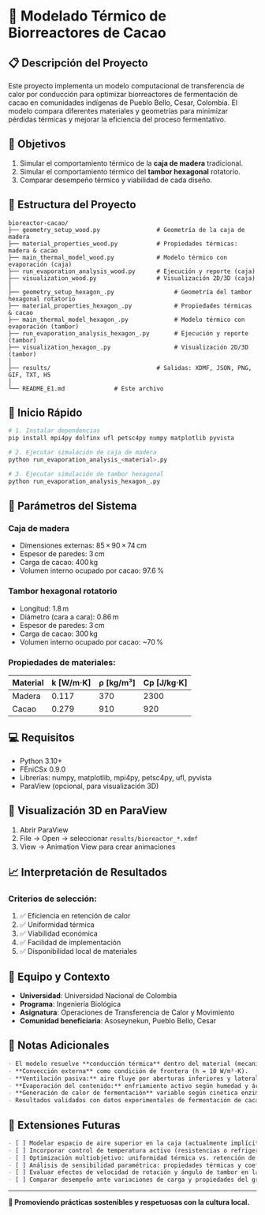 # 🍫 Modelado Térmico de Biorreactores de Cacao

## 📋 Descripción del Proyecto

Este proyecto implementa un modelo computacional de transferencia de calor por conducción para optimizar biorreactores de fermentación de cacao en comunidades indígenas de Pueblo Bello, Cesar, Colombia. El modelo compara diferentes materiales y geometrías para minimizar pérdidas térmicas y mejorar la eficiencia del proceso fermentativo.


## 🎯 Objetivos

1. Simular el comportamiento térmico de la **caja de madera** tradicional.  
2. Simular el comportamiento térmico del **tambor hexagonal** rotatorio.  
3. Comparar desempeño térmico y viabilidad de cada diseño.


## 📁 Estructura del Proyecto

```
bioreactor-cacao/
├── geometry_setup_wood.py                # Geometría de la caja de madera
├── material_properties_wood.py           # Propiedades térmicas: madera & cacao
├── main_thermal_model_wood.py            # Modelo térmico con evaporación (caja)
├── run_evaporation_analysis_wood.py      # Ejecución y reporte (caja)
├── visualization_wood.py                 # Visualización 2D/3D (caja)
│
├── geometry_setup_hexagon_.py                 # Geometría del tambor hexagonal rotatorio
├── material_properties_hexagon_.py            # Propiedades térmicas & cacao
├── main_thermal_model_hexagon_.py             # Modelo térmico con evaporación (tambor)
├── run_evaporation_analysis_hexagon_.py       # Ejecución y reporte (tambor)
├── visualization_hexagon_.py                  # Visualización 2D/3D (tambor)
│
├── results/                              # Salidas: XDMF, JSON, PNG, GIF, TXT, H5
│
└── README_E1.md              # Este archivo
```


## 🚀 Inicio Rápido

```bash
# 1. Instalar dependencias
pip install mpi4py dolfinx ufl petsc4py numpy matplotlib pyvista

# 2. Ejecutar simulación de caja de madera
python run_evaporation_analysis_<material>.py

# 3. Ejecutar simulación de tambor hexagonal
python run_evaporation_analysis_hexagon_.py
```

## 🔧 Parámetros del Sistema

### Caja de madera
- Dimensiones externas: 85 × 90 × 74 cm  
- Espesor de paredes: 3 cm  
- Carga de cacao: 400 kg  
- Volumen interno ocupado por cacao: 97.6 %

### Tambor hexagonal rotatorio
- Longitud: 1.8 m  
- Diámetro (cara a cara): 0.86 m  
- Espesor de paredes: 3 cm  
- Carga de cacao: 300 kg  
- Volumen interno ocupado por cacao: ~70 %

### Propiedades de materiales:

| Material | k [W/m·K] | ρ [kg/m³] | Cp [J/kg·K] |
|----------|-----------|-----------|-------------|
| Madera   | 0.117     | 370       | 2300        |
| Cacao    | 0.279     | 910       | 920         |

## 💻 Requisitos

- Python 3.10+
- FEniCSx 0.9.0
- Librerías: numpy, matplotlib, mpi4py, petsc4py, ufl, pyvista
- ParaView (opcional, para visualización 3D)

## 🎨 Visualización 3D en ParaView

1. Abrir ParaView
2. File → Open → seleccionar `results/bioreactor_*.xdmf`
3. View → Animation View para crear animaciones

## 📈 Interpretación de Resultados

### Criterios de selección:
1. ✅ Eficiencia en retención de calor
2. ✅ Uniformidad térmica
3. ✅ Viabilidad económica
4. ✅ Facilidad de implementación
5. ✅ Disponibilidad local de materiales

## 👥 Equipo y Contexto

- **Universidad**: Universidad Nacional de Colombia
- **Programa**: Ingeniería Biológica
- **Asignatura**: Operaciones de Transferencia de Calor y Movimiento
- **Comunidad beneficiaria**: Asoseynekun, Pueblo Bello, Cesar

## 📝 Notas Adicionales

```markdown
- El modelo resuelve **conducción térmica** dentro del material (mecanismo principal).
- **Convección externa** como condición de frontera (h = 10 W/m²·K).
- **Ventilación pasiva:** aire fluye por aberturas inferiores y laterales (caja) o ranuras del tambor.
- **Evaporación del contenido:** enfriamiento activo según humedad y área de superficie.
- **Generación de calor de fermentación** variable según cinética enzimática.
- Resultados validados con datos experimentales de fermentación de cacao.
```

## 🔮 Extensiones Futuras

```markdown
- [ ] Modelar espacio de aire superior en la caja (actualmente implícito).
- [ ] Incorporar control de temperatura activo (resistencias o refrigeración).
- [ ] Optimización multiobjetivo: uniformidad térmica vs. retención de humedad.
- [ ] Análisis de sensibilidad paramétrica: propiedades térmicas y coeficientes de convección/evaporación.
- [ ] Evaluar efectos de velocidad de rotación y ángulo de tambor en la transferencia de calor.
- [ ] Comparar desempeño ante variaciones de carga y propiedades del grano.
```

---

**🌿 Promoviendo prácticas sostenibles y respetuosas con la cultura local.**


